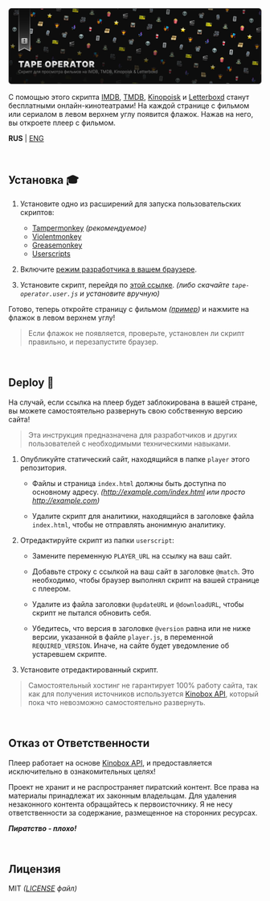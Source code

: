 ![Image](/assets/poster.webp)

С помощью этого скрипта [IMDB](https://www.imdb.com/), [TMDB](https://www.themoviedb.org/), [Kinopoisk](https://www.kinopoisk.ru/) и [Letterboxd](https://letterboxd.com/) станут бесплатными онлайн-кинотеатрами! На каждой странице с фильмом или сериалом в левом верхнем углу появится флажок. Нажав на него, вы откроете плеер с фильмом.

**RUS** | [ENG](README.eng.md)

<br>

## Установка 🎓

1. Установите одно из расширений для запуска пользовательских скриптов:

    - [Tampermonkey](https://www.tampermonkey.net/) _(рекомендуемое)_
    - [Violentmonkey](https://violentmonkey.github.io/)
    - [Greasemonkey](https://www.greasespot.net/)
    - [Userscripts](https://github.com/quoid/userscripts)

2. Включите [режим разработчика в вашем браузере](https://www.tampermonkey.net/faq.php?locale=ru#Q209).
3. Установите скрипт, перейдя по [этой ссылке](https://github.com/Kirlovon/Tape-Operator/raw/master/userscript/tape-operator.user.js). _(либо скачайте `tape-operator.user.js` и установите вручную)_

Готово, теперь откройте страницу с фильмом _([пример](https://letterboxd.com/film/babylon-2022/))_ и нажмите на флажок в левом верхнем углу!

> Если флажок не появляется, проверьте, установлен ли скрипт правильно, и перезапустите браузер.

<br>

## Deploy 🚀

На случай, если ссылка на плеер будет заблокирована в вашей стране, вы можете самостоятельно развернуть свою собственную версию сайта!

> Эта инструкция предназначена для разработчиков и других пользователей с необходимыми техническими навыками.

1. Опубликуйте статический сайт, находящийся в папке `player` этого репозитория.

    - Файлы и страница `index.html` должны быть доступна по основному адресу. _(http://example.com/index.html или просто http://example.com)_

    - Удалите скрипт для аналитики, находящийся в заголовке файла `index.html`, чтобы не отправлять анонимную аналитику.

2. Отредактируйте скрипт из папки `userscript`:

    - Замените переменную `PLAYER_URL` на ссылку на ваш сайт.

    - Добавьте строку с ссылкой на ваш сайт в заголовке `@match`. Это необходимо, чтобы браузер выполнял скрипт на вашей странице с плеером.

    - Удалите из файла заголовки `@updateURL` и `@downloadURL`, чтобы скрипт не пытался обновить себя.

    - Убедитесь, что версия в заголовке `@version` равна или не ниже версии, указанной в файле `player.js`, в переменной `REQUIRED_VERSION`. Иначе, на сайте будет уведомление об устаревшем скрипте.

3. Установите отредактированный скрипт.

> Самостоятельный хостинг не гарантирует 100% работу сайта, так как для получения источников используется [Kinobox API](https://kinobox.tv/), который пока что невозможно самостоятельно развернуть.

<br>

## Отказ от Ответственности

Плеер работает на основе [Kinobox API](https://kinobox.tv/), и предоставляется исключительно в ознакомительных целях!

Проект не хранит и не распространяет пиратский контент. Все права на материалы принадлежат их законным владельцам. Для удаления незаконного контента обращайтесь к первоисточнику. Я не несу ответственности за содержание, размещенное на сторонних ресурсах.

**_Пиратство - плохо!_**

<br>

## Лицензия

MIT _([LICENSE](https://github.com/Kirlovon/Tape-Operator/blob/master/LICENSE) файл)_
